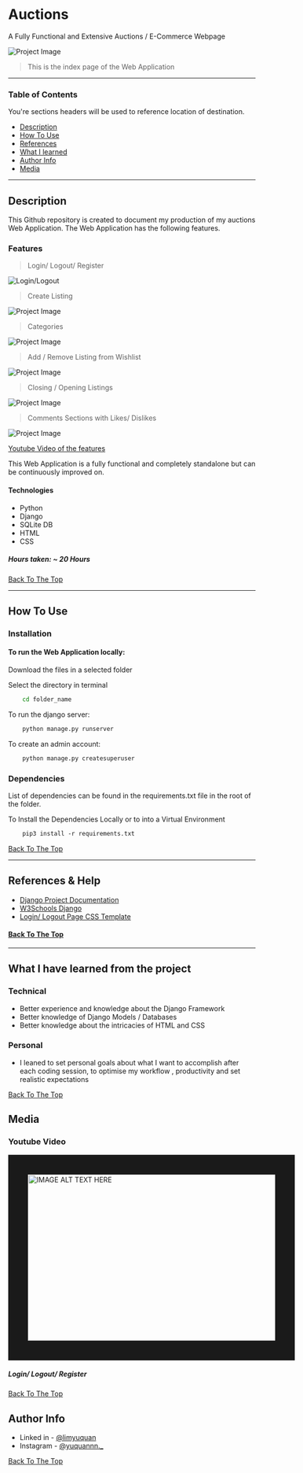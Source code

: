 ﻿# Auctions
 A Fully Functional and Extensive Auctions / E-Commerce Webpage

![Project Image](\auctions\static\readme\indexgif.gif)

> This is the index page of the Web Application

---

### Table of Contents
You're sections headers will be used to reference location of destination.

- [Description](#description)
- [How To Use](#how-to-use)
- [References](#references)
- [What I learned](#what-i-have-learned-from-the-project)
- [Author Info](#author-info)
- [Media](#media)

---

## Description

This Github repository is created to document my production of my auctions Web Application. The Web Application has the following features.

### Features

> Login/ Logout/ Register

![Login/Logout](auctions\static\readme\logingif.gif)
> Create Listing

![Project Image](auctions\static\readme\categoriesgif.gif)
> Categories

![Project Image](auctions\static\readme\categoriesgif.gif)
> Add / Remove Listing from Wishlist

![Project Image](auctions\static\readme\wishlistgif.gif)
> Closing / Opening Listings

![Project Image](auctions\static\readme\openclosegif.gif)
> Comments Sections with Likes/ Dislikes

![Project Image](auctions\static\readme\commentsgif.gif)

[Youtube Video of the features](#media)

This Web Application is a fully functional and completely standalone but can be continuously improved on.


#### Technologies

- Python
- Django
- SQLite DB
- HTML
- CSS

##### Hours taken: ~ 20 Hours

[Back To The Top](#table-of-contents)

---

## How To Use

### Installation

#### To run the Web Application locally:
Download the files in a selected folder

Select the directory in terminal
```bash
    cd folder_name
```
To run the django server:
```bash
    python manage.py runserver
```
To create an admin account:
```bash
    python manage.py createsuperuser
```

### Dependencies

List of dependencies can be found in the requirements.txt file in the root of the folder.

To Install the Dependencies Locally or to into a Virtual Environment
```html
    pip3 install -r requirements.txt
```

[Back To The Top](#auctions)

---

## References & Help
- [Django Project Documentation](https://docs.djangoproject.com/en/4.1/)
- [W3Schools Django](https://www.w3schools.com/django/)
- [Login/ Logout Page CSS Template](https://codepen.io/prathkum/pen/OJRvVzY)


#### [Back To The Top](#auctions)

---
## What I have learned from the project

### Technical
- Better experience and knowledge about the Django Framework
- Better knowledge of Django Models / Databases
- Better knowledge about the intricacies of HTML and CSS

### Personal
- I leaned to set personal goals about what I want to accomplish after each coding session, to optimise my workflow , productivity and set realistic expectations

[Back To The Top](#auctions)

## Media
### Youtube Video

<a href="http://www.youtube.com/watch?feature=player_embedded&v=H8n5xpnInRk
" target="_blank"><img src="https://img.youtube.com/vi/H8n5xpnInRk/0.jpg" 
alt="IMAGE ALT TEXT HERE" width="600" height="338" border="40" /></a>

##### Login/ Logout/ Register

[Back To The Top](#auctions)

## Author Info


- Linked in - [@limyuquan](https://www.linkedin.com/in/limyuquan/)
- Instagram - [@yuquannn._](https://www.instagram.com/yuquannn._/)


[Back To The Top](#auctions)
